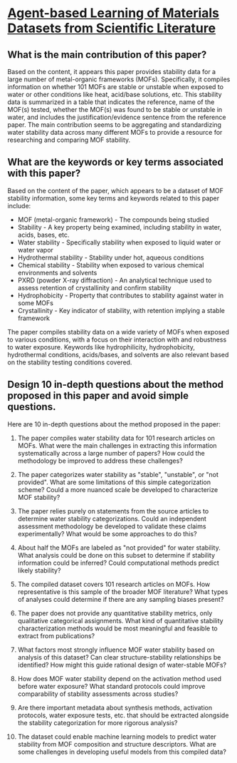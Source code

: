 # [Agent-based Learning of Materials Datasets from Scientific Literature](https://arxiv.org/abs/2312.11690)

## What is the main contribution of this paper?

 Based on the content, it appears this paper provides stability data for a large number of metal-organic frameworks (MOFs). Specifically, it compiles information on whether 101 MOFs are stable or unstable when exposed to water or other conditions like heat, acid/base solutions, etc. This stability data is summarized in a table that indicates the reference, name of the MOF(s) tested, whether the MOF(s) was found to be stable or unstable in water, and includes the justification/evidence sentence from the reference paper. The main contribution seems to be aggregating and standardizing water stability data across many different MOFs to provide a resource for researching and comparing MOF stability.


## What are the keywords or key terms associated with this paper?

 Based on the content of the paper, which appears to be a dataset of MOF stability information, some key terms and keywords related to this paper include:

- MOF (metal-organic framework) - The compounds being studied
- Stability - A key property being examined, including stability in water, acids, bases, etc.
- Water stability - Specifically stability when exposed to liquid water or water vapor
- Hydrothermal stability - Stability under hot, aqueous conditions
- Chemical stability - Stability when exposed to various chemical environments and solvents
- PXRD (powder X-ray diffraction) - An analytical technique used to assess retention of crystallinity and confirm stability
- Hydrophobicity - Property that contributes to stability against water in some MOFs
- Crystallinity - Key indicator of stability, with retention implying a stable framework

The paper compiles stability data on a wide variety of MOFs when exposed to various conditions, with a focus on their interaction with and robustness to water exposure. Keywords like hydrophilicity, hydrophobicity, hydrothermal conditions, acids/bases, and solvents are also relevant based on the stability testing conditions covered.


## Design 10 in-depth questions about the method proposed in this paper and avoid simple questions.

 Here are 10 in-depth questions about the method proposed in the paper:

1. The paper compiles water stability data for 101 research articles on MOFs. What were the main challenges in extracting this information systematically across a large number of papers? How could the methodology be improved to address these challenges?

2. The paper categorizes water stability as "stable", "unstable", or "not provided". What are some limitations of this simple categorization scheme? Could a more nuanced scale be developed to characterize MOF stability? 

3. The paper relies purely on statements from the source articles to determine water stability categorizations. Could an independent assessment methodology be developed to validate these claims experimentally? What would be some approaches to do this?

4. About half the MOFs are labeled as "not provided" for water stability. What analysis could be done on this subset to determine if stability information could be inferred? Could computational methods predict likely stability?

5. The compiled dataset covers 101 research articles on MOFs. How representative is this sample of the broader MOF literature? What types of analyses could determine if there are any sampling biases present? 

6. The paper does not provide any quantitative stability metrics, only qualitative categorical assignments. What kind of quantitative stability characterization methods would be most meaningful and feasible to extract from publications?

7. What factors most strongly influence MOF water stability based on analysis of this dataset? Can clear structure-stability relationships be identified? How might this guide rational design of water-stable MOFs?

8. How does MOF water stability depend on the activation method used before water exposure? What standard protocols could improve comparability of stability assessments across studies?

9. Are there important metadata about synthesis methods, activation protocols, water exposure tests, etc. that should be extracted alongside the stability categorization for more rigorous analysis?

10. The dataset could enable machine learning models to predict water stability from MOF composition and structure descriptors. What are some challenges in developing useful models from this compiled data?
